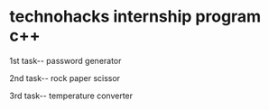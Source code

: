 # technohacks internship program  c++


1st task--  password generator


2nd task--  rock paper scissor 


3rd task--  temperature converter


